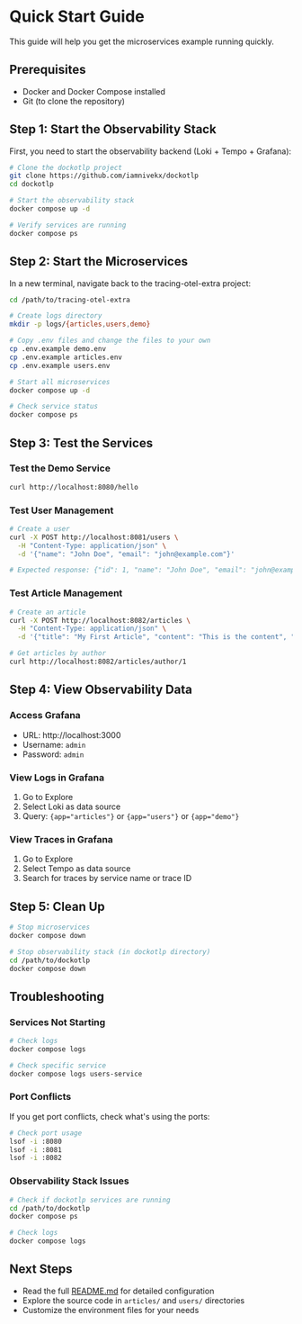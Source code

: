 # Quick Start Guide

This guide will help you get the microservices example running quickly.

## Prerequisites

- Docker and Docker Compose installed
- Git (to clone the repository)

## Step 1: Start the Observability Stack

First, you need to start the observability backend (Loki + Tempo + Grafana):

```bash
# Clone the dockotlp project
git clone https://github.com/iamnivekx/dockotlp
cd dockotlp

# Start the observability stack
docker compose up -d

# Verify services are running
docker compose ps
```

## Step 2: Start the Microservices

In a new terminal, navigate back to the tracing-otel-extra project:

```bash
cd /path/to/tracing-otel-extra

# Create logs directory
mkdir -p logs/{articles,users,demo}

# Copy .env files and change the files to your own
cp .env.example demo.env
cp .env.example articles.env
cp .env.example users.env

# Start all microservices
docker compose up -d

# Check service status
docker compose ps
```

## Step 3: Test the Services

### Test the Demo Service
```bash
curl http://localhost:8080/hello
```

### Test User Management
```bash
# Create a user
curl -X POST http://localhost:8081/users \
  -H "Content-Type: application/json" \
  -d '{"name": "John Doe", "email": "john@example.com"}'

# Expected response: {"id": 1, "name": "John Doe", "email": "john@example.com"}
```

### Test Article Management
```bash
# Create an article
curl -X POST http://localhost:8082/articles \
  -H "Content-Type: application/json" \
  -d '{"title": "My First Article", "content": "This is the content", "author_id": 1}'

# Get articles by author
curl http://localhost:8082/articles/author/1
```

## Step 4: View Observability Data

### Access Grafana
- URL: http://localhost:3000
- Username: `admin`
- Password: `admin`

### View Logs in Grafana
1. Go to Explore
2. Select Loki as data source
3. Query: `{app="articles"}` or `{app="users"}` or `{app="demo"}`

### View Traces in Grafana
1. Go to Explore
2. Select Tempo as data source
3. Search for traces by service name or trace ID

## Step 5: Clean Up

```bash
# Stop microservices
docker compose down

# Stop observability stack (in dockotlp directory)
cd /path/to/dockotlp
docker compose down
```

## Troubleshooting

### Services Not Starting
```bash
# Check logs
docker compose logs

# Check specific service
docker compose logs users-service
```

### Port Conflicts
If you get port conflicts, check what's using the ports:
```bash
# Check port usage
lsof -i :8080
lsof -i :8081
lsof -i :8082
```

### Observability Stack Issues
```bash
# Check if dockotlp services are running
cd /path/to/dockotlp
docker compose ps

# Check logs
docker compose logs
```

## Next Steps

- Read the full [README.md](README.md) for detailed configuration
- Explore the source code in `articles/` and `users/` directories
- Customize the environment files for your needs